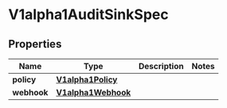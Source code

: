 
# V1alpha1AuditSinkSpec

## Properties
Name | Type | Description | Notes
------------ | ------------- | ------------- | -------------
**policy** | [**V1alpha1Policy**](V1alpha1Policy.md) |  | 
**webhook** | [**V1alpha1Webhook**](V1alpha1Webhook.md) |  | 



